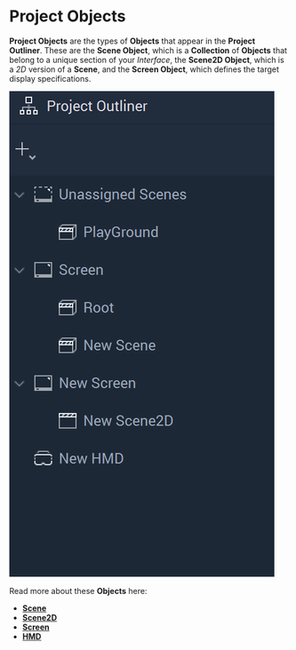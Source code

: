 # Project Objects

**Project Objects** are the types of **Objects** that appear in the **Project Outliner**. These are the **Scene Object**, which is a **Collection** of **Objects** that belong to a unique section of your *Interface*, the **Scene2D Object**, which is a *2D* version of a **Scene**, and the **Screen Object**, which defines the target display specifications.

![](../../.gitbook/assets/projectoutliner20232.png)

Read more about these **Objects** here:


* [**Scene**](scene.md)
* [**Scene2D**](scene2d.md)
* [**Screen**](screen.md)
* [**HMD**](hmd.md)

